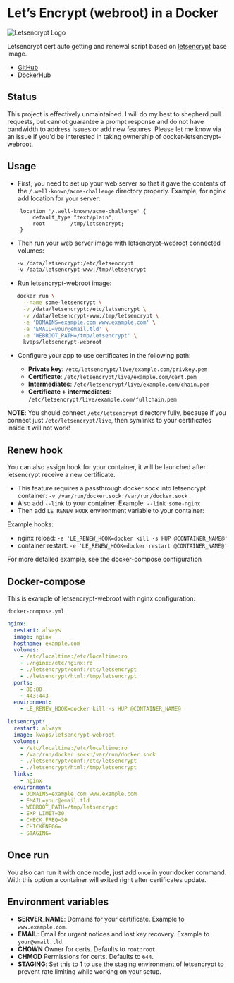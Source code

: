 # Let’s Encrypt (webroot) in a Docker
![Letsencrypt Logo](https://letsencrypt.org/images/letsencrypt-logo-horizontal.svg)

Letsencrypt cert auto getting and renewal script based on [letsencrypt](https://quay.io/repository/letsencrypt/letsencrypt) base image.

  - [GitHub](https://github.com/kvaps/docker-letsencrypt-webroot)
  - [DockerHub](https://hub.docker.com/r/kvaps/letsencrypt-webroot/)

## Status

This project is effectively unmaintained. I will do my best to shepherd pull requests, but cannot guarantee a prompt response and do not have bandwidth to address issues or add new features. Please let me know via an issue if you'd be interested in taking ownership of docker-letsencrypt-webroot.

## Usage

* First, you need to set up your web server so that it gave the contents of the `/.well-known/acme-challenge` directory properly. 
  Example, for nginx add location for your server:
```nginx
    location '/.well-known/acme-challenge' {
        default_type "text/plain";
        root        /tmp/letsencrypt;
    }
```
* Then run your web server image with letsencrypt-webroot connected volumes:
```bash
   -v /data/letsencrypt:/etc/letsencrypt
   -v /data/letsencrypt-www:/tmp/letsencrypt
```
* Run letsencrypt-webroot image:
```bash
   docker run \
     --name some-letsencrypt \
     -v /data/letsencrypt:/etc/letsencrypt \
     -v /data/letsencrypt-www:/tmp/letsencrypt \
     -e 'DOMAINS=example.com www.example.com' \
     -e 'EMAIL=your@email.tld' \
     -e 'WEBROOT_PATH=/tmp/letsencrypt' \
     kvaps/letsencrypt-webroot
```

* Configure your app to use certificates in the following path:

  * **Private key**: `/etc/letsencrypt/live/example.com/privkey.pem`
  * **Certificate**: `/etc/letsencrypt/live/example.com/cert.pem`
  * **Intermediates**: `/etc/letsencrypt/live/example.com/chain.pem`
  * **Certificate + intermediates**: `/etc/letsencrypt/live/example.com/fullchain.pem`

**NOTE**: You should connect `/etc/letsencrypt` directory fully, because if you connect just `/etc/letsencrypt/live`, then symlinks to your certificates inside it will not work!



## Renew hook

You can also assign hook for your container, it will be launched after letsencrypt receive a new certificate.

* This feature requires a passthrough docker.sock into letsencrypt container: `-v /var/run/docker.sock:/var/run/docker.sock`
* Also add `--link` to your container. Example: `--link some-nginx`
* Then add `LE_RENEW_HOOK` environment variable to your container:

Example hooks:
  - nginx reload: `-e 'LE_RENEW_HOOK=docker kill -s HUP @CONTAINER_NAME@'`
  - container restart: `-e 'LE_RENEW_HOOK=docker restart @CONTAINER_NAME@'`

For more detailed example, see the docker-compose configuration

## Docker-compose

This is example of letsencrypt-webroot with nginx configuration:

`docker-compose.yml`
```yaml
nginx:
  restart: always
  image: nginx
  hostname: example.com
  volumes:
    - /etc/localtime:/etc/localtime:ro
    - ./nginx:/etc/nginx:ro
    - ./letsencrypt/conf:/etc/letsencrypt
    - ./letsencrypt/html:/tmp/letsencrypt
  ports:
    - 80:80
    - 443:443
  environment:
    - LE_RENEW_HOOK=docker kill -s HUP @CONTAINER_NAME@

letsencrypt:
  restart: always
  image: kvaps/letsencrypt-webroot
  volumes:
    - /etc/localtime:/etc/localtime:ro
    - /var/run/docker.sock:/var/run/docker.sock
    - ./letsencrypt/conf:/etc/letsencrypt
    - ./letsencrypt/html:/tmp/letsencrypt
  links:
    - nginx
  environment:
    - DOMAINS=example.com www.example.com
    - EMAIL=your@email.tld
    - WEBROOT_PATH=/tmp/letsencrypt
    - EXP_LIMIT=30
    - CHECK_FREQ=30
    - CHICKENEGG=
    - STAGING=
```

## Once run

You also can run it with once mode, just add `once` in your docker command.
With this option a container will exited right after certificates update.

## Environment variables

* **SERVER_NAME**: Domains for your certificate. Example to `www.example.com`.
* **EMAIL**: Email for urgent notices and lost key recovery. Example to `your@email.tld`.
* **CHOWN** Owner for certs. Defaults to `root:root`.
* **CHMOD** Permissions for certs. Defaults to `644`.
* **STAGING**: Set this to 1 to use the staging environment of letsencrypt to prevent rate limiting while working on your setup.
